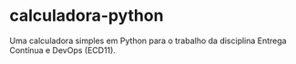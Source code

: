 # calculadora-python
Uma calculadora simples em Python para o trabalho da disciplina Entrega Contínua e DevOps (ECD11).
